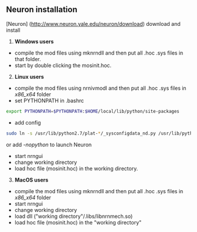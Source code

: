 ## Neuron installation

[Neuron] (http://www.neuron.yale.edu/neuron/download) download and install

1. **Windows users**
  - compile the mod files using mknrndll and then put all .hoc .sys files in that folder.
  - start by double clicking the mosinit.hoc.
  
2. **Linux users** 
  - compile the mod files using nrnivmodl and then put all .hoc .sys files in *x86_x64*  folder
  - set PYTHONPATH in .bashrc 
  ```bash
export PYTHONPATH=$PYTHONPATH:$HOME/local/lib/python/site-packages
  ```
  - add config 
  ```bash
sudo ln -s /usr/lib/python2.7/plat-*/_sysconfigdata_nd.py /usr/lib/python2.7/
  ```
  or add *-nopython* to launch Neuron 
  - start nrngui
  - change working directory 
  - load hoc file (mosinit.hoc) in the working directory. 
  
3. **MacOS users** 
  - compile the mod files using mknrndll and then put all .hoc .sys files in *x86_x64*  folder
  - start nrngui
  - change working directory
  - load dll ("working directory"/.libs/libnrnmech.so)
  - load hoc file (mosinit.hoc) in the "working directory"
